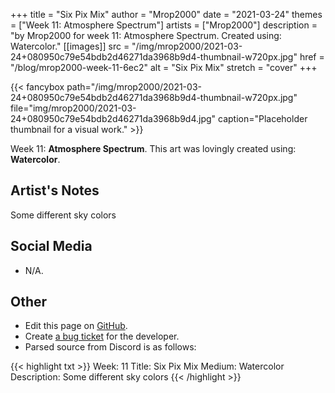 +++
title =       "Six Pix Mix"
author =      "Mrop2000"
date =        "2021-03-24"
themes =      ["Week 11: Atmosphere Spectrum"]
artists =     ["Mrop2000"]
description = "by Mrop2000 for week 11: Atmosphere Spectrum. Created using: Watercolor."
[[images]]
      src = "/img/mrop2000/2021-03-24+080950c79e54bdb2d46271da3968b9d4-thumbnail-w720px.jpg"
      href = "/blog/mrop2000-week-11-6ec2"
      alt = "Six Pix Mix"
      stretch = "cover"
+++


{{< fancybox path="/img/mrop2000/2021-03-24+080950c79e54bdb2d46271da3968b9d4-thumbnail-w720px.jpg" file="img/mrop2000/2021-03-24+080950c79e54bdb2d46271da3968b9d4.jpg" caption="Placeholder thumbnail for a visual work." >}}


Week 11: **Atmosphere Spectrum**. This art was lovingly created using: **Watercolor**.

## Artist's Notes

Some different sky colors

## Social Media

- N/A.

## Other

- Edit this page on [GitHub](https://github.com/teaminkling/web-refresh/edit/main/content/blog/mrop2000-week-11-6ec2.md).
- Create [a bug ticket](https://github.com/teaminkling/web-refresh/issues/new?assignees=&labels=bug&template=problem-report.md&title=) for the developer.
- Parsed source from Discord is as follows:

{{< highlight txt >}}
Week: 11
Title: Six Pix Mix
Medium: Watercolor
Description: Some different sky colors
{{< /highlight >}}